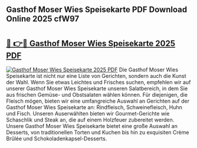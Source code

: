 ## Gasthof Moser Wies Speisekarte PDF Download Online 2025 cfW97

# <h2><a href="http://gc68cf.nevu.top/?p=Gasthof+Moser+Wies+Speisekarte">🔗 👉🔴 Gasthof Moser Wies Speisekarte 2025 PDF</a></h2>

[![Gasthof Moser Wies Speisekarte 2025 PDF](https://i.imgur.com/dBaPXMq.png)](http://gc68cf.nevu.top/?p=Gasthof+Moser+Wies+Speisekarte)
Die Gasthof Moser Wies Speisekarte ist nicht nur eine Liste von Gerichten, sondern auch die Kunst der Wahl. Wenn Sie etwas Leichtes und Frisches suchen, empfehlen wir auf unserer Gasthof Moser Wies Speisekarte unseren Salatbereich, in dem Sie aus frischen Gemüse- und Obstsalaten wählen können. Für diejenigen, die Fleisch mögen, bieten wir eine umfangreiche Auswahl an Gerichten auf der Gasthof Moser Wies Speisekarte an: Rindfleisch, Schweinefleisch, Huhn und Fisch. Unseren Auserwählten bieten wir Gourmet-Gerichte wie Schaschlik und Steak an, die auf einem Holzfeuer zubereitet werden. Unsere Gasthof Moser Wies Speisekarte bietet eine große Auswahl an Desserts, von traditionellen Torten und Kuchen bis hin zu exquisiten Crème Brûlée und Schokoladenkapsel-Desserts.

